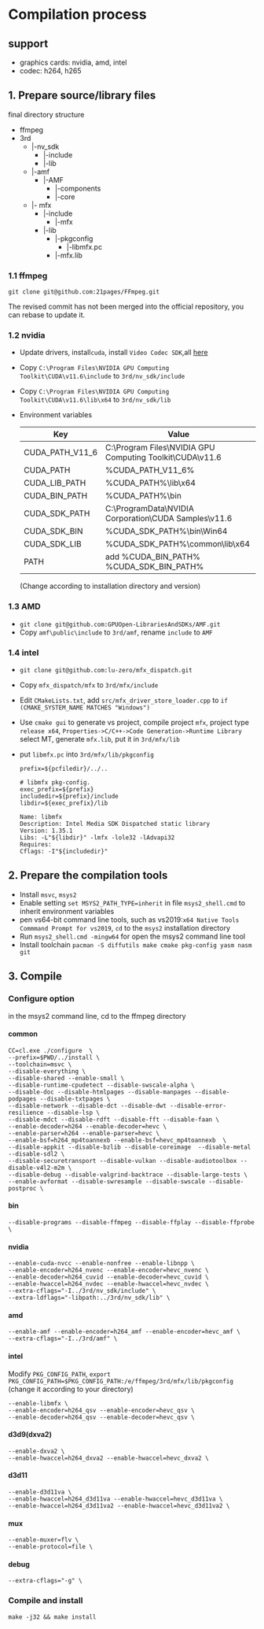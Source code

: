 # Compilation process

## support 
* graphics cards: nvidia, amd, intel
* codec: h264, h265

## 1. Prepare source/library files

final directory structure

+ ffmpeg  
+ 3rd  
  + |-nv_sdk  
    + |-include  
    + |-lib  
  + |-amf
    * |-AMF
      * |-components
      * |-core
  + |- mfx
    * |-include
      * |-mfx
    * |-lib
      * |-pkgconfig
        * |-libmfx.pc
      * |-mfx.lib

### 1.1 ffmpeg

```shell
git clone git@github.com:21pages/FFmpeg.git
```
The revised commit has not been merged into the official repository, you can rebase to update it.
### 1.2 nvidia

  * Update drivers, install`cuda`, install `Video Codec SDK`,all [here](https://developer.nvidia.com/nvidia-video-codec-sdk/download)

  * Copy `C:\Program Files\NVIDIA GPU Computing Toolkit\CUDA\v11.6\include` to `3rd/nv_sdk/include`

  * Copy `C:\Program Files\NVIDIA GPU Computing Toolkit\CUDA\v11.6\lib\x64` to `3rd/nv_sdk/lib`

  * Environment variables

    | Key             | Value                                    |
    | --------------- | ---------------------------------------- |
    | CUDA_PATH_V11_6 | C:\Program Files\NVIDIA GPU Computing Toolkit\CUDA\v11.6 |
    | CUDA_PATH       | %CUDA_PATH_V11_6%                        |
    | CUDA_LIB_PATH   | %CUDA_PATH%\lib\x64                      |
    | CUDA_BIN_PATH   | %CUDA_PATH%\bin                          |
    | CUDA_SDK_PATH   | C:\ProgramData\NVIDIA Corporation\CUDA Samples\v11.6 |
    | CUDA_SDK_BIN    | %CUDA_SDK_PATH%\bin\Win64                |
    | CUDA_SDK_LIB    | %CUDA_SDK_PATH%\common\lib\x64           |
    | PATH            | add %CUDA_BIN_PATH%   %CUDA_SDK_BIN_PATH% |

    (Change according to installation directory and version)

### 1.3 AMD

* `git clone git@github.com:GPUOpen-LibrariesAndSDKs/AMF.git`
* Copy `amf\public\include` to `3rd/amf`, rename `include` to `AMF`

### 1.4 intel

* `git clone git@github.com:lu-zero/mfx_dispatch.git`

* Copy `mfx_dispatch/mfx` to `3rd/mfx/include`

* Edit `CMakeLists.txt`, add `src/mfx_driver_store_loader.cpp`  to `if (CMAKE_SYSTEM_NAME MATCHES "Windows")`

* Use `cmake gui` to generate vs project, compile project `mfx`, project type `release x64`, `Properties->C/C++->Code Generation->Runtime Library` select MT, generate `mfx.lib`, put it in `3rd/mfx/lib`

* put `libmfx.pc` into `3rd/mfx/lib/pkgconfig`

  ```
  prefix=${pcfiledir}/../..

  # libmfx pkg-config.
  exec_prefix=${prefix}
  includedir=${prefix}/include
  libdir=${exec_prefix}/lib

  Name: libmfx
  Description: Intel Media SDK Dispatched static library
  Version: 1.35.1
  Libs: -L"${libdir}" -lmfx -lole32 -lAdvapi32
  Requires: 
  Cflags: -I"${includedir}"
  ```


## 2. Prepare the compilation tools

* Install `msvc`, `msys2`
* Enable setting `set MSYS2_PATH_TYPE=inherit` in file `msys2_shell.cmd` to inherit environment variables
* pen vs64-bit command line tools, such as vs2019:`x64 Native Tools Commmand Prompt for vs2019`, `cd` to the `msys2` installation directory
* Run `msys2_shell.cmd -mingw64`  for open the msys2 command line tool
* Install toolchain
  `pacman -S diffutils make cmake pkg-config yasm nasm git`



## 3. Compile

### Configure option

in the msys2 command line, cd to the ffmpeg directory

#### common
```shell
CC=cl.exe ./configure  \
--prefix=$PWD/../install \
--toolchain=msvc \
--disable-everything \
--disable-shared --enable-small \
--disable-runtime-cpudetect --disable-swscale-alpha \
--disable-doc --disable-htmlpages --disable-manpages --disable-podpages --disable-txtpages \
--disable-network --disable-dct --disable-dwt --disable-error-resilience --disable-lsp \
--disable-mdct --disable-rdft --disable-fft --disable-faan \
--enable-decoder=h264 --enable-decoder=hevc \
--enable-parser=h264 --enable-parser=hevc \
--enable-bsf=h264_mp4toannexb --enable-bsf=hevc_mp4toannexb  \
--disable-appkit --disable-bzlib --disable-coreimage  --disable-metal --disable-sdl2 \
--disable-securetransport --disable-vulkan --disable-audiotoolbox --disable-v4l2-m2m \
--disable-debug --disable-valgrind-backtrace --disable-large-tests \
--enable-avformat --disable-swresample --disable-swscale --disable-postproc \
```
#### bin
```shell
--disable-programs --disable-ffmpeg --disable-ffplay --disable-ffprobe \
```
#### nvidia
```shell
--enable-cuda-nvcc --enable-nonfree --enable-libnpp \
--enable-encoder=h264_nvenc --enable-encoder=hevc_nvenc \
--enable-decoder=h264_cuvid --enable-decoder=hevc_cuvid \
--enable-hwaccel=h264_nvdec --enable-hwaccel=hevc_nvdec \
--extra-cflags="-I../3rd/nv_sdk/include" \
--extra-ldflags="-libpath:../3rd/nv_sdk/lib" \
```

#### amd
```shell
--enable-amf --enable-encoder=h264_amf --enable-encoder=hevc_amf \
--extra-cflags="-I../3rd/amf" \
```

#### intel
Modify `PKG_CONFIG_PATH`,
`export PKG_CONFIG_PATH=$PKG_CONFIG_PATH:/e/ffmpeg/3rd/mfx/lib/pkgconfig` (change it according to your directory)

```shell
--enable-libmfx \
--enable-encoder=h264_qsv --enable-encoder=hevc_qsv \
--enable-decoder=h264_qsv --enable-decoder=hevc_qsv \
```

#### d3d9(dxva2)
```shell
--enable-dxva2 \
--enable-hwaccel=h264_dxva2 --enable-hwaccel=hevc_dxva2 \
```

#### d3d11
```shell
--enable-d3d11va \
--enable-hwaccel=h264_d3d11va --enable-hwaccel=hevc_d3d11va \
--enable-hwaccel=h264_d3d11va2 --enable-hwaccel=hevc_d3d11va2 \
```

#### mux
```shell
--enable-muxer=flv \
--enable-protocol=file \
```

#### debug
```shell
--extra-cflags="-g" \
```

### Compile and install
`make -j32 && make install`


